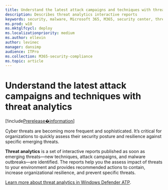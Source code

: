 ```yaml
---
title: Understand the latest attack campaigns and techniques with threat analytic
description: Describes threat analytics interactive reports
keywords: security, malware, Microsoft 365, M365, security center, threat analytics, Windows Defender ATP, cyber, security posture, emerging threats
ms.prod: w10
ms.mktglfcycl: deploy
ms.localizationpriority: medium
ms.author: ellevin
author: levinec
manager: dansimp
audience: ITPro
ms.collection: M365-security-compliance  
ms.topic: article
---
```


# Understand the latest attack campaigns and techniques with threat analytics

[!include[Prerelease�information](prerelease.md)]

Cyber threats are becoming more frequent and sophisticated. It’s critical for organizations to quickly assess their security posture and resilience against specific emerging threats.

**Threat analytics** is a set of interactive reports published as soon as emerging threats—new techniques, attack campaigns, and malware outbreaks—are identified. The reports help you the assess impact of threats to your environment and provides recommended actions to contain, increase organizational resilience, and prevent specific threats.

[Learn more about threat analytics in Windows Defender ATP](https://docs.microsoft.com/en-us/windows/security/threat-protection/windows-defender-atp/threat-analytics).  